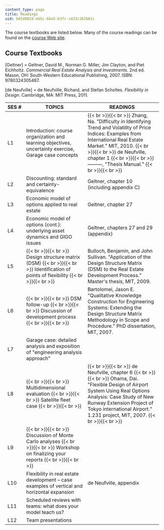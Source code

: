 ```yaml
---
content_type: page
title: Readings
uid: b85d082d-e65c-66a5-b3fc-c433c262b01c
---
```


The course textbooks are listed below. Many of the course readings can be found on the [course Web site](http://ardent.mit.edu/real_options/Common_course_materials/papers.html).

Course Textbooks
----------------

\[Geltner\] = Geltner, David M., Norman G. Miller, Jim Clayton, and Piet Eichholtz. _Commercial Real Estate Analysis and Investments_. 2nd ed. Mason, OH: South-Western Educational Publishing, 2007. ISBN: 9780324305487.

\[de Neufville\] = de Neufville, Richard, and Stefan Scholtes. _Flexibility in Design_. Cambridge, MA: MIT Press, 2011.

| SES # | TOPICS | READINGS |
| --- | --- | --- |
| L1 | Introduction: course organization and learning objectives, uncertainty exercise, Garage case concepts |  {{< br >}}{{< br >}} Zhang, Na. "Difficulty in Identifying Trend and Volatility of Price Indices: Examples from International Real Estate Market." MIT, 2010. {{< br >}}{{< br >}} de Neufville, chapter 1 {{< br >}}{{< br >}} ———, "Thesis Manual." {{< br >}}{{< br >}}  |
| L2 | Discounting: standard and certainty-equivalence | Geltner, chapter 10 (including appendix C) |
| L3 | Economic model of options applied to real estate | Geltner, chapter 27 |
| L4 | Economic model of options (cont.): underlying asset dynamics and GIGO issues | Geltner, chapters 27 and 29 (appendix) |
| L5 |  {{< br >}}{{< br >}} Design structure matrix (DSM) {{< br >}}{{< br >}} Identification of points of flexibility {{< br >}}{{< br >}}  | Bulloch, Benjamin, and John Sullivan. "Application of the Design Structure Matrix (DSM) to the Real Estate Development Process." Master's thesis, MIT, 2009. |
| L6 |  {{< br >}}{{< br >}} DSM follow-up {{< br >}}{{< br >}} Discussion of development process {{< br >}}{{< br >}}  | Bartolomei, Jason E. "Qualitative Knowledge Construction for Engineering Systems: Extending the Design Structure Matrix Methodology in Scope and Procedure." PhD dissertation, MIT, 2007. |
| L7 | Garage case: detailed analysis and exposition of "engineering analysis approach" | &nbsp; |
| L8 |  {{< br >}}{{< br >}} Multidimensional evaluation {{< br >}}{{< br >}} Satellite fleet case {{< br >}}{{< br >}}  |  {{< br >}}{{< br >}} de Neufville, chapter 6 {{< br >}}{{< br >}} Ohama, Dai. "Flexible Design of Airport System Using Real Options Analysis: Case Study of New Runway Extension Project of Tokyo international Airport." 1.231 project, MIT, 2007. {{< br >}}{{< br >}}  |
| L9 |  {{< br >}}{{< br >}} Discussion of Monte Carlo analyses {{< br >}}{{< br >}} Workshop on finalizing your reports {{< br >}}{{< br >}}  | &nbsp; |
| L10 | Flexibility in real estate development – case examples of vertical and horizontal expansion | de Neufville, appendix |
| L11 | Scheduled reviews with teams: what does your model teach us? | &nbsp; |
| L12 | Team presentations |